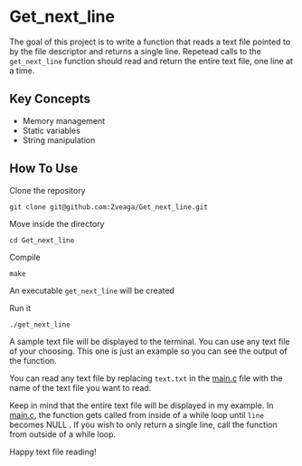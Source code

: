 # Get_next_line

The goal of this project is to write a function that reads a text file pointed to by the file descriptor and returns a single line. Repetead calls to the `get_next_line` function should read and return the entire text file, one line at a time.

## Key Concepts
- Memory management
- Static variables
- String manipulation

## How To Use
Clone the repository
```
git clone git@github.com:Zveaga/Get_next_line.git
```
Move inside the directory
```
cd Get_next_line
```
Compile
```
make
```
An executable `get_next_line` will be created

Run it
```
./get_next_line
```
A sample text file will be displayed to the terminal. You can use any text file of your choosing. This one is just an example so you can see the output of the function.

You can read any text file by replacing `text.txt` in the [main.c](https://github.com/Zveaga/Get_next_line/blob/master/main.c) file with the name of the text file you want to read. 

Keep in mind that the entire text file will be displayed in my example. In [main.c](https://github.com/Zveaga/Get_next_line/blob/master/main.c), the function gets called from inside of a while loop until `line` becomes NULL . If you wish to only return a single line, call the function from outside of a while loop.

Happy text file reading!
